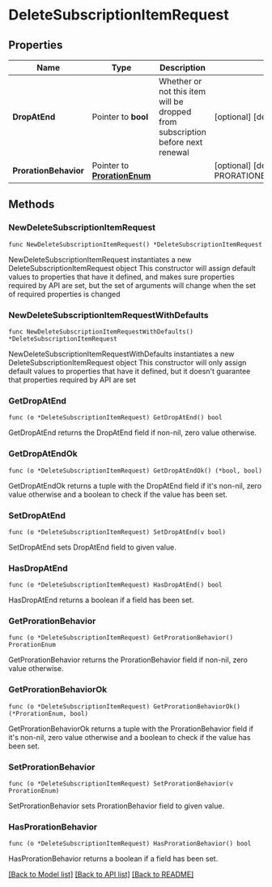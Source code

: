# DeleteSubscriptionItemRequest

## Properties

Name | Type | Description | Notes
------------ | ------------- | ------------- | -------------
**DropAtEnd** | Pointer to **bool** | Whether or not this item will be dropped from subscription before next renewal | [optional] [default to true]
**ProrationBehavior** | Pointer to [**ProrationEnum**](ProrationEnum.md) |  | [optional] [default to PRORATIONENUM_ALWAYS_INVOICE]

## Methods

### NewDeleteSubscriptionItemRequest

`func NewDeleteSubscriptionItemRequest() *DeleteSubscriptionItemRequest`

NewDeleteSubscriptionItemRequest instantiates a new DeleteSubscriptionItemRequest object
This constructor will assign default values to properties that have it defined,
and makes sure properties required by API are set, but the set of arguments
will change when the set of required properties is changed

### NewDeleteSubscriptionItemRequestWithDefaults

`func NewDeleteSubscriptionItemRequestWithDefaults() *DeleteSubscriptionItemRequest`

NewDeleteSubscriptionItemRequestWithDefaults instantiates a new DeleteSubscriptionItemRequest object
This constructor will only assign default values to properties that have it defined,
but it doesn't guarantee that properties required by API are set

### GetDropAtEnd

`func (o *DeleteSubscriptionItemRequest) GetDropAtEnd() bool`

GetDropAtEnd returns the DropAtEnd field if non-nil, zero value otherwise.

### GetDropAtEndOk

`func (o *DeleteSubscriptionItemRequest) GetDropAtEndOk() (*bool, bool)`

GetDropAtEndOk returns a tuple with the DropAtEnd field if it's non-nil, zero value otherwise
and a boolean to check if the value has been set.

### SetDropAtEnd

`func (o *DeleteSubscriptionItemRequest) SetDropAtEnd(v bool)`

SetDropAtEnd sets DropAtEnd field to given value.

### HasDropAtEnd

`func (o *DeleteSubscriptionItemRequest) HasDropAtEnd() bool`

HasDropAtEnd returns a boolean if a field has been set.

### GetProrationBehavior

`func (o *DeleteSubscriptionItemRequest) GetProrationBehavior() ProrationEnum`

GetProrationBehavior returns the ProrationBehavior field if non-nil, zero value otherwise.

### GetProrationBehaviorOk

`func (o *DeleteSubscriptionItemRequest) GetProrationBehaviorOk() (*ProrationEnum, bool)`

GetProrationBehaviorOk returns a tuple with the ProrationBehavior field if it's non-nil, zero value otherwise
and a boolean to check if the value has been set.

### SetProrationBehavior

`func (o *DeleteSubscriptionItemRequest) SetProrationBehavior(v ProrationEnum)`

SetProrationBehavior sets ProrationBehavior field to given value.

### HasProrationBehavior

`func (o *DeleteSubscriptionItemRequest) HasProrationBehavior() bool`

HasProrationBehavior returns a boolean if a field has been set.


[[Back to Model list]](../README.md#documentation-for-models) [[Back to API list]](../README.md#documentation-for-api-endpoints) [[Back to README]](../README.md)


